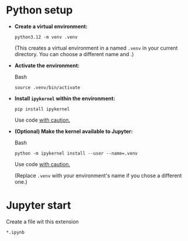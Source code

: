 # Python setup
- **Create a virtual environment:**
    ```
    python3.12 -m venv .venv 
    ```
    (This creates a virtual environment in a named `.venv` in your current directory. You can choose a different name and .)
    
- **Activate the environment:**
    
    Bash
    ```
    source .venv/bin/activate
    ```
    
- **Install `ipykernel` within the environment:**
    ```
    pip install ipykernel
    ```
    
    Use code [with caution.](/faq#coding)
    
- **(Optional) Make the kernel available to Jupyter:**
    
    Bash
    
    ```
    python -m ipykernel install --user --name=.venv 
    ```
    
    Use code [with caution.](/faq#coding)
    
    (Replace `.venv` with your environment's name if you chose a different one.)

# Jupyter start

Create a file wit this extension
```
*.ipynb
```
